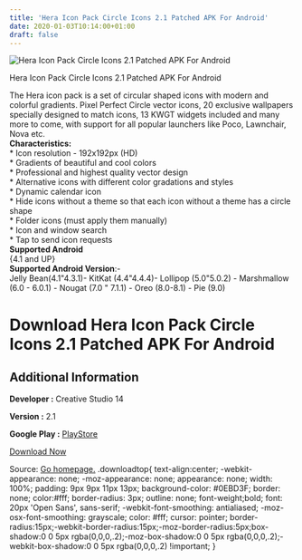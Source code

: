 ```yaml
---
title: 'Hera Icon Pack Circle Icons 2.1 Patched APK For Android'
date: 2020-01-03T10:14:00+01:00
draft: false
---
```


![Hera Icon Pack Circle Icons 2.1 Patched APK For Android](https://i1.wp.com/apkhome.net/wp-content/uploads/2020/01/Hera-Icon-Pack-Circle-Icons-2.1-Patched.png "Hera Icon Pack Circle Icons 2.1 Patched APK For Android")

  

Hera Icon Pack Circle Icons 2.1 Patched APK For Android

The Hera icon pack is a set of circular shaped icons with modern and colorful gradients. Pixel Perfect Circle vector icons, 20 exclusive wallpapers specially designed to match icons, 13 KWGT widgets included and many more to come, with support for all popular launchers like Poco, Lawnchair, Nova etc.  
**Characteristics:**  
\* Icon resolution - 192x192px (HD)  
\* Gradients of beautiful and cool colors  
\* Professional and highest quality vector design  
\* Alternative icons with different color gradations and styles  
\* Dynamic calendar icon  
\* Hide icons without a theme so that each icon without a theme has a circle shape  
\* Folder icons (must apply them manually)  
\* Icon and window search  
\* Tap to send icon requests  
**Supported Android**  
{4.1 and UP}  
**Supported Android Version**:-  
Jelly Bean(4.1"4.3.1)- KitKat (4.4"4.4.4)- Lollipop (5.0"5.0.2) - Marshmallow (6.0 - 6.0.1) - Nougat (7.0 " 7.1.1) - Oreo (8.0-8.1) - Pie (9.0)

Download Hera Icon Pack Circle Icons 2.1 Patched APK For Android
================================================================

Additional Information
----------------------

**Developer :** Creative Studio 14

**Version :** 2.1

**Google Play :** [PlayStore](https://play.google.com/store/apps/details?id=studio14.application.hera)

  

[Download Now](https://store4app.co/post/hera-icon-pack-circle-icons-2-1-patched-apk-for-android_1578039394)

  
Source: [Go homepage.](https://store4app.co/post/hera-icon-pack-circle-icons-2-1-patched-apk-for-android_1578039394) .downloadtop{ text-align:center; -webkit-appearance: none; -moz-appearance: none; appearance: none; width: 100%; padding: 9px 9px 11px 13px; background-color: #0EBD3F; border: none; color:#fff; border-radius: 3px; outline: none; font-weight;bold; font: 20px 'Open Sans', sans-serif; -webkit-font-smoothing: antialiased; -moz-osx-font-smoothing: grayscale; color: #fff; cursor: pointer; border-radius:15px;-webkit-border-radius:15px;-moz-border-radius:5px;box-shadow:0 0 5px rgba(0,0,0,.2);-moz-box-shadow:0 0 5px rgba(0,0,0,.2);-webkit-box-shadow:0 0 5px rgba(0,0,0,.2) !important; }